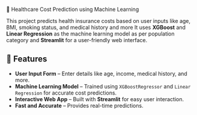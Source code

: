  🏥 Healthcare Cost Prediction using Machine Learning

This project predicts health insurance costs based on user inputs like age, BMI, smoking status, and medical history and more 
It uses **XGBoost** and **Linear Regression** as the machine learning model as per population category and **Streamlit** for a user-friendly web interface.

## 🚀 Features
- **User Input Form** – Enter details like age, income, medical history, and more.
- **Machine Learning Model** – Trained using `XGBoostRegressor` and `Linear Regression` for accurate cost predictions.
- **Interactive Web App** – Built with **Streamlit** for easy user interaction.
- **Fast and Accurate** – Provides real-time predictions.
